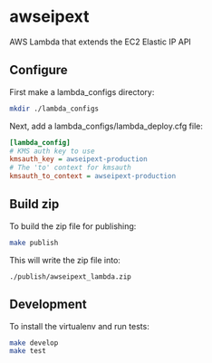 # awseipext

AWS Lambda that extends the EC2 Elastic IP API

## Configure

First make a lambda\_configs directory:

```bash
mkdir ./lambda_configs
```

Next, add a lambda\_configs/lambda\_deploy.cfg file:

```ini
[lambda_config]
# KMS auth key to use
kmsauth_key = awseipext-production
# The 'to' context for kmsauth
kmsauth_to_context = awseipext-production
```

## Build zip

To build the zip file for publishing:

```bash
make publish
```

This will write the zip file into:

```
./publish/awseipext_lambda.zip
```

## Development

To install the virtualenv and run tests:

```bash
make develop
make test
```
